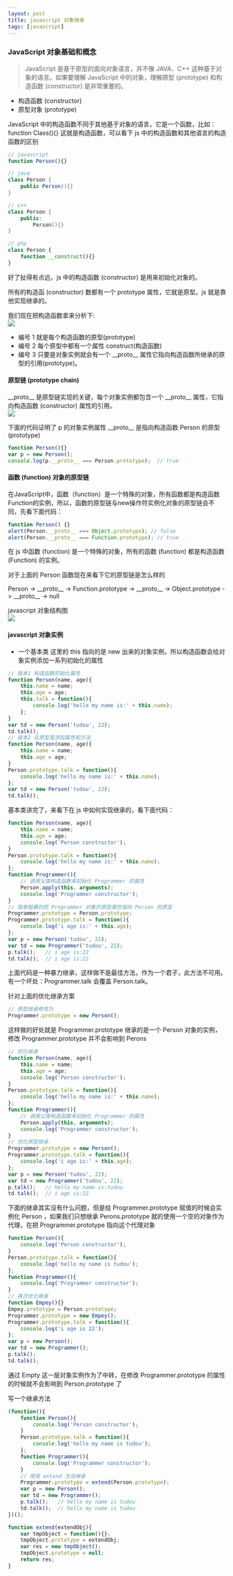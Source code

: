 ```yaml
---
layout: post
title: javascript 对象继承
tags: [javascript]
---
```


### JavaScript 对象基础和概念
> JavaScript 是基于原型的面向对象语言，并不像 JAVA、C++ 这种基于对象的语言。如果要理解 JavaScript 中的对象，理解原型 (prototype) 和构造函数 (constructor) 是非常重要的。

* 构造函数 (constructor)
* 原型对象 (prototype)

JavaScript 中的构造函数不同于其他基于对象的语言，它是一个函数，比如： function Class(){} 这就是构造函数，可以看下 js 中的构造函数和其他语言的构造函数的区别

```javascript
// javascript
function Person(){}
```
```java
// java
class Person {
    public Person(){}
}
```
```c++
// c++
class Person {
    public:
        Person(){}
}
```
```php
// php
class Person {
    function __construct(){}
}
```
好了扯得有点远，js 中的构造函数 (constructor) 是用来初始化对象的。

所有的构造函 (constructor) 数都有一个 prototype 属性，它就是原型。js 就是靠他实现继承的。

我们现在把构造函数拿来分析下:<br>
<img src="/resource/javascript-extend/javascript-extend-1.png" />

* 编号 1 就是每个构造函数的原型(prototype)
* 编号 2 每个原型中都有一个属性 construct(构造函数)
* 编号 3 只要是对象实例就会有一个 \_\_proto\_\_ 属性它指向构造函数所继承的原型的引用(prototype)。


#### 原型链 (prototype chain)
\_\_proto\_\_ 是原型链实现的关键，每个对象实例都包含一个 \_\_proto\_\_ 属性，它指向构造函数 (constructor) 属性的引用。<br>
<img src="/resource/javascript-extend/javascript-extend-2.png" />

下面的代码证明了 p 的对象实例属性 \_\_proto\_\_ 是指向构造函数 Person 的原型 (prototype)

```javascript
function Person(){}
var p = new Person();
console.log(p.__proto__ === Person.prototype);  // true
```

#### 函数 (function) 对象的原型链
在JavaScript中，函数（function）是一个特殊的对象，所有函数都是构造函数Function的实例，所以，函数的原型链与new操作符实例化对象的原型链会不同，先看下面代码：

```javascript
function Person() {}
alert(Person.__proto__ === Object.prototype); // false
alert(Person.__proto__ === Function.prototype); // true
```
在 js 中函数 (function) 是一个特殊的对象，所有的函数 (function) 都是构造函数 (Function) 的实例。

对于上面的 Person 函数现在来看下它的原型链是怎么样的

Person -> \_\_proto\_\_ -> Function.prototype -> \_\_proto\_\_ -> Object.prototype -> \_\_proto\_\_ -> null

javascript 对象结构图<br>
<img src="/resource/javascript-extend/javascript-extend-3.png" />


#### javascript 对象实例

* 一个基本类
这里的 this 指向的是 new 出来的对象实例，所以构造函数会给对象实例添加一系列初始化的属性

```javascript
// 版本1 构造函数初始化属性
function Person(name, age){
    this.name = name;
    this.age = age;
    this.talk = function(){
        console.log('hello my name is:' + this.name);
    };
}
var td = new Person('tudou', 22);
td.talk();
// 版本2 在原型是添加属性和方法
function Person(name, age){
    this.name = name;
    this.age = age;
}
Person.prototype.talk = function(){
    console.log('hello my name is:' + this.name);
};
var td = new Person('tudou', 22);
td.talk();
```

基本类讲完了，来看下在 js 中如何实现继承的，看下面代码：

```javascript
function Person(name, age){
    this.name = name;
    this.age = age;
    console.log('Person constructor');
}
Person.prototype.talk = function(){
    console.log('hello my name is:' + this.name);
};
function Programmer(){
    // 调用父类构造函数来初始化 Programmer 的属性
    Person.apply(this, arguments);
    console.log('Programmer constructor');
}
// 简单粗暴的把 Programmer 对象的原型属性指向 Person 的原型
Programmer.prototype = Person.prototype;
Programmer.prototype.talk = function(){
    console.log('i age is:' + this.age);
};
var p = new Person('tudou', 22);
var td = new Programmer('tudou', 22);
p.talk();   // i age is:22
td.talk();  // i age is:22
```

上面代码是一种暴力继承，这样做不是最佳方法，作为一个君子，此方法不可用。有一个坏处：Programmer.talk 会覆盖 Person.talk。

针对上面的优化继承方案

```javascript
// 原型继承修改为
Programmer.prototype = new Person();
```
这样做的好处就是 Programmer.prototype 继承的是一个 Person 对象的实例，修改 Programmer.prototype 并不会影响到 Perons

```javascript
// 优化继承
function Person(name, age){
    this.name = name;
    this.age = age;
    console.log('Person constructor');
}
Person.prototype.talk = function(){
    console.log('hello my name is:' + this.name);
};
function Programmer(){
    // 调用父类构造函数来初始化 Programmer 的属性
    Person.apply(this, arguments);
    console.log('Programmer constructor');
}
// 优化原型继承
Programmer.prototype = new Person();
Programmer.prototype.talk = function(){
    console.log('i age is:' + this.age);
};
var p = new Person('tudou', 22);
var td = new Programmer('tudou', 22);
p.talk();   // hello my name is:tudou
td.talk();  // i age is:22
```

下面的继承其实没有什么问题，但是给 Programmer.prototype 赋值的时候会实例化 Person ，如果我们只想继承 Perons.prototype 就的使用一个空的对象作为代理，在把 Programmer.prototype 指向这个代理对象

```javascript
function Person(){
    console.log('Person constructor');
}
Person.prototype.talk = function(){
    console.log('hello my name is tudou');
};
function Programmer(){
    console.log('Programmer constructor');
}
// 再次优化继承
function Empey(){}
Empey.prototype = Person.prototype;
Programmer.prototype = new Empey();
Programmer.prototype.talk = function(){
    console.log('i age is 22');
};
var p = new Person();
var td = new Programmer();
p.talk();
td.talk();
```
通过 Empty 这一层对象实例作为了中转，在修改 Programmer.prototype 的属性的时候就不会影响到 Person.prototype 了

写一个继承方法

```javascript
(function(){
    function Person(){
        console.log('Person constructor');
    }
    Person.prototype.talk = function(){
        console.log('hello my name is tudou');
    };
    function Programmer(){
        console.log('Programmer constructor');
    }
    // 使用 extend 方法继承
    Programmer.prototype = extend(Person.prototype);
    var p = new Person();
    var td = new Programmer();
    p.talk();   // hello my name is tudou
    td.talk();  // hello my name is tudou
})();

function extend(extendObj){
    var tmpObject = function(){};
    tmpObject.prototype = extendObj;
    var res = new tmpObject();
    tmpObject.prototype = null;
    return res;
}
```




